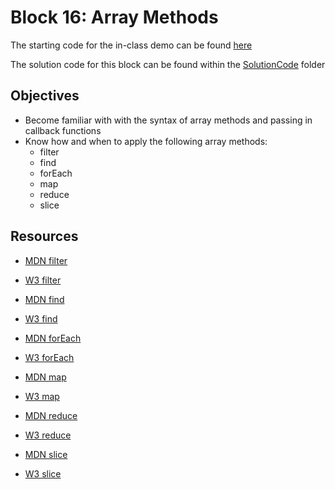 # Block 16: Array Methods

The starting code for the in-class demo can be found [here](./demo/README.md)

The solution code for this block can be found within the [SolutionCode](../../SolutionCode/16-array_methods/README.md) folder

## Objectives
* Become familiar with with the syntax of array methods and passing in callback functions
* Know how and when to apply the following array methods:
    - filter
    - find
    - forEach
    - map
    - reduce
    - slice

## Resources
* [MDN filter](https://developer.mozilla.org/en-US/docs/Web/JavaScript/Reference/Global_Objects/Array/filter)
* [W3 filter](https://www.w3schools.com/jsref/jsref_filter.asp)

* [MDN find](https://developer.mozilla.org/en-US/docs/Web/JavaScript/Reference/Global_Objects/Array/find)
* [W3 find](https://www.w3schools.com/jsref/jsref_find.asp)

* [MDN forEach](https://developer.mozilla.org/en-US/docs/Web/JavaScript/Reference/Global_Objects/Array/forEach)
* [W3 forEach](https://www.w3schools.com/jsref/jsref_foreach.asp)

* [MDN map](https://developer.mozilla.org/en-US/docs/Web/JavaScript/Reference/Global_Objects/Array/map)
* [W3 map](https://www.w3schools.com/jsref/jsref_map.asp)

* [MDN reduce](https://developer.mozilla.org/en-US/docs/Web/JavaScript/Reference/Global_Objects/Array/reduce)
* [W3 reduce](https://www.w3schools.com/jsref/jsref_reduce.asp)

* [MDN slice](https://developer.mozilla.org/en-US/docs/Web/JavaScript/Reference/Global_Objects/Array/slice)
* [W3 slice](https://www.w3schools.com/jsref/jsref_slice_array.asp)